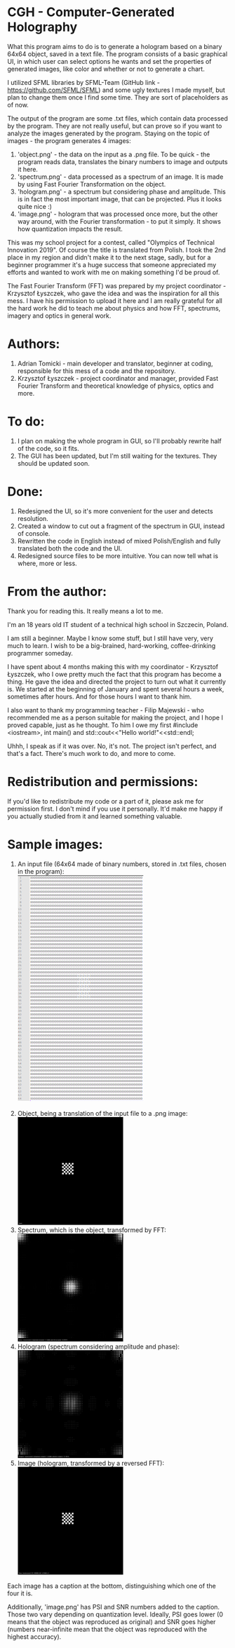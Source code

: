# CGH - Computer-Generated Holography
What this program aims to do is to generate a hologram based on a binary 64x64 object, saved in a text file.
The program consists of a basic graphical UI, in which user can select options he wants and set the properties of generated images, like color and whether or not to generate a chart.

I utilized SFML libraries by SFML-Team (GitHub link - https://github.com/SFML/SFML) and some ugly textures I made myself, but plan to change them once I find some time. They are sort of placeholders as of now.

The output of the program are some .txt files, which contain data processed by the program. They are not really useful, but can prove so if you want to analyze the images generated by the program.
Staying on the topic of images - the program generates 4 images:
1. 'object.png' - the data on the input as a .png file. To be quick - the program reads data, translates the binary numbers to image and outputs it here.
2. 'spectrum.png' - data processed as a spectrum of an image. It is made by using Fast Fourier Transformation on the object.
3. 'hologram.png' - a spectrum but considering phase and amplitude. This is in fact the most important image, that can be projected. Plus it looks quite nice :)
4. 'image.png' - hologram that was processed once more, but the other way around, with the Fourier transformation - to put it simply. It shows how quantization impacts the result.


This was my school project for a contest, called "Olympics of Technical Innovation 2019". Of course the title is translated from Polish. I took the 2nd place in my region and didn't make it to the next stage, sadly, but for a beginner programmer it's a huge success that someone appreciated my efforts and wanted to work with me on making something I'd be proud of.

The Fast Fourier Transform (FFT) was prepared by my project coordinator - Krzysztof Łyszczek, who gave the idea and was the inspiration for all this mess. I have his permission to upload it here and I am really grateful for all the hard work he did to teach me about physics and how FFT, spectrums, imagery and optics in general work.

# Authors:
1. Adrian Tomicki - main developer and translator, beginner at coding, responsible for this mess of a code and the repository.
2. Krzysztof Łyszczek - project coordinator and manager, provided Fast Fourier Transform and theoretical knowledge of physics, optics and more.

# To do:
1. I plan on making the whole program in GUI, so I'll probably rewrite half of the code, so it fits.
2. The GUI has been updated, but I'm still waiting for the textures. They should be updated soon.

# Done:
1. Redesigned the UI, so it's more convenient for the user and detects resolution.
2. Created a window to cut out a fragment of the spectrum in GUI, instead of console.
3. Rewritten the code in English instead of mixed Polish/English and fully translated both the code and the UI.
4. Redesigned source files to be more intuitive. You can now tell what is where, more or less.

# From the author:

Thank you for reading this. It really means a lot to me. 

I'm an 18 years old IT student of a technical high school in Szczecin, Poland.

I am still a beginner. Maybe I know some stuff, but I still have very, very much to learn. I wish to be a big-brained, hard-working, coffee-drinking programmer someday.

I have spent about 4 months making this with my coordinator - Krzysztof Łyszczek, who I owe pretty much the fact that this program has become a thing. He gave the idea and directed the project to turn out what it currently is. We started at the beginning of January and spent several hours a week, sometimes after hours. And for those hours I want to thank him.

I also want to thank my programming teacher - Filip Majewski - who recommended me as a person suitable for making the project, and I hope I proved capable, just as he thought. To him I owe my first #include &lt;iostream&gt;, int main() and std::cout&lt;&lt;"Hello world!"&lt;&lt;std::endl;
  
Uhhh, I speak as if it was over. No, it's not. The project isn't perfect, and that's a fact. There's much work to do, and more to come.

# Redistribution and permissions:

If you'd like to redistribute my code or a part of it, please ask me for permission first. I don't mind if you use it personally. It'd make me happy if you actually studied from it and learned something valuable.

# Sample images:
<ol type="1">
<li>An input file (64x64 made of binary numbers, stored in .txt files, chosen in the program):<br>
  <img src="sample_images/input.png" alt="&lt;Missing image&gt;" /></li><br>
<li>Object, being a translation of the input file to a .png image:<br>
  <img src="sample_images/object.png" alt="&lt;Missing image&gt;" width="50%" /></li>
<li>Spectrum, which is the object, transformed by FFT:<br>
  <img src="sample_images/spectrum.png" alt="&lt;Missing image&gt;" width="50%" /></li>
<li>Hologram (spectrum considering amplitude and phase):<br>
  <img src="sample_images/spectrum_holo.png" alt="&lt;Missing image&gt;" width="50%" /></li>
<li>Image (hologram, transformed by a reversed FFT):<br>
  <img src="sample_images/image.png" alt="&lt;Missing image&gt;" width="50%" /></li>
</ol>

Each image has a caption at the bottom, distinguishing which one of the four it is.

Additionally, 'image.png' has PSI and SNR numbers added to the caption. Those two vary depending on quantization level. Ideally, PSI goes lower (0 means that the object was reproduced as original) and SNR goes higher (numbers near-infinite mean that the object was reproduced with the highest accuracy).
